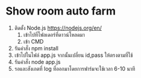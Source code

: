 # Show room auto farm
1.  ติดตั้ง Node.js https://nodejs.org/en/
    1.  เข้าไปที่โฟลเดอร์ที่ดาวน์โหลดมา
    2.  เข้า CMD
2.  รันคำสั่ง npm install
3.  เข้าไปในไฟล์ app.js จากนั้นเปลี่ยน id,pass ให้ตรงตามที่ใช้
4.  รันคำสั่ง node app.js
5.  รอและสังเกตที่ log ที่ออกมาโดยการฟาร์มจะใช้เวลา 6-10 นาที